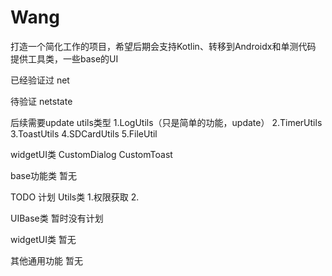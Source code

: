 # Wang
打造一个简化工作的项目，希望后期会支持Kotlin、转移到Androidx和单测代码
提供工具类，一些base的UI

已经验证过
net 

待验证
netstate

后续需要update
utils类型
1.LogUtils（只是简单的功能，update）
2.TimerUtils
3.ToastUtils
4.SDCardUtils
5.FileUtil

widgetUI类
CustomDialog
CustomToast

base功能类
暂无


TODO 计划
Utils类
1.权限获取
2.

UIBase类
暂时没有计划

widgetUI类
暂无

其他通用功能
暂无



